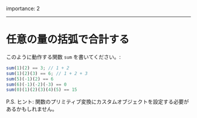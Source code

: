 importance: 2

---

# 任意の量の括弧で合計する

このように動作する関数 `sum` を書いてください。:

```js
sum(1)(2) == 3; // 1 + 2
sum(1)(2)(3) == 6; // 1 + 2 + 3
sum(5)(-1)(2) == 6
sum(6)(-1)(-2)(-3) == 0
sum(0)(1)(2)(3)(4)(5) == 15
```

P.S. ヒント: 関数のプリミティブ変換にカスタムオブジェクトを設定する必要があるかもしれません。
